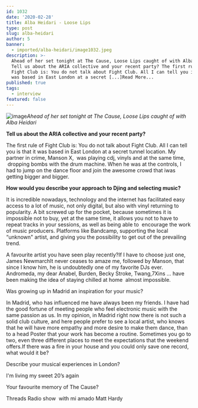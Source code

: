 ```yaml
---
id: 1032
date: '2020-02-28'
title: Alba Heidari - Loose Lips
type: post
slug: alba-heidari
author: 5
banner:
  - imported/alba-heidari/image1032.jpeg
description: >-
  Ahead of her set tonight at The Cause, Loose Lips caught of with Alba Heidari
  Tell us about the ARIA collective and your recent party? The first rule of
  Fight Club is: You do not talk about Fight Club. All I can tell you is that it
  was based in East London at a secret [...]Read More...
published: true
tags:
  - interview
featured: false
---
```

![image](../imported/alba-heidari/image1032.jpeg)_Ahead of her set tonight at The Cause, Loose Lips caught of with Alba Heidari_

**Tell us about the ARIA collective and your recent party?**

The first rule of Fight Club is: You do not talk about Fight Club. All I can tell you is that it was based in East London at a secret tunnel location. My partner in crime, Manson X,  was playing cdj, vinyls and at the same time,  dropping bombs with the drum machine. When he was at the controls, I had to jump on the dance floor and join the awesome crowd that iwas getting bigger and bigger.

**How would you describe your approach to Djing and selecting music?**

It is incredible nowadays, technology and the internet has facilitated easy access to a lot of music, not only digital, but also with vinyl returning to popularity. A bit screwed up for the pocket, because sometimes it is impossible not to buy, yet at the same time, it allows you not to have to repeat tracks in your sessions, as well as being able to  encourage the work of music producers. Platforms like Bandcamp, supporting the local “unknown" artist, and giving you the possibility to get out of the prevailing trend. 

A favourite artist you have seen play recently?If I have to choose just one, James NewmarchIt never ceases to amaze me, followed by Manson, that since I know him, he is undoubtedly one of my favorite DJs ever. Andromeda, my dear Anabel, Burden, Becky Stroke, Twang,7Xins … have been making the idea of staying chilled at home  almost impossible.

Was growing up in Madrid an inspiration for your music?

In Madrid, who has influenced me have always been my friends. I have had the good fortune of meeting people who feel electronic music with the same passion as us. In my opinion, in Madrid right now there is not such a solid club culture, and here people prefer to see a local artist, who knows that he will have more empathy and more desire to make them dance, than to a head Poster that your work has become a routine. Sometimes you go to two, even three different places to meet the expectations that the weekend offers.If there was a fire in your house and you could only save one record, what would it be?

Describe your musical experiences in London? 

I'm living my sweet 20’s again

Your favourite memory of The Cause?

Threads Radio show  with mi amado Matt Hardy